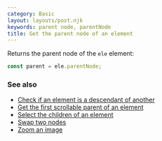 ```yaml
---
category: Basic
layout: layouts/post.njk
keywords: parent node, parentNode
title: Get the parent node of an element
---
```


Returns the parent node of the `ele` element:

```js
const parent = ele.parentNode;
```

### See also

-   [Check if an element is a descendant of another](/check-if-an-element-is-a-descendant-of-another)
-   [Get the first scrollable parent of an element](/get-the-first-scrollable-parent-of-an-element)
-   [Select the children of an element](/select-the-children-of-an-element)
-   [Swap two nodes](/swap-two-nodes)
-   [Zoom an image](/zoom-an-image)
